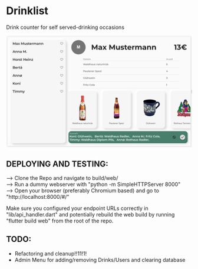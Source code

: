 # Drinklist
Drink counter for self served-drinking occasions

![Screenshot](https://github.com/koni-ey/drinklist/blob/master/Screenshot%20from%202020-02-29%2016-24-04.png)



## DEPLOYING AND TESTING:

--> Clone the Repo and navigate to     build/web/    
--> Run a dummy webserver with     "python -m SimpleHTTPServer 8000"      
--> Open your browser (preferably Chromium based) and go to "http://localhost:8000/#/"

Make sure you configured your endpoint URLs correctly in "lib/api_handler.dart" and potentially rebuild the web build by running "flutter build web" from the root of the repo. 



## TODO:
  - Refactoring and cleanup!!11!1!
  - Admin Menu for adding/removing Drinks/Users and clearing database
